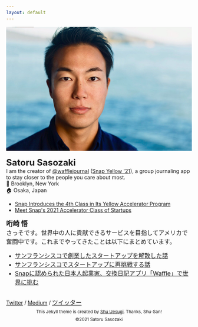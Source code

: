 ```yaml
---
layout: default
---
```

<img class="roundrect" src="images/warm_rectangle.jpeg" alt="Satoru Sasozaki">
<meta name="p:domain_verify" content="baead29bca41d8a04882e12d264019d6"/>
<script src="https://cdn.jsdelivr.net/npm/mailtoui@1.0.1/dist/mailtoui-min.js"></script>

<strong><font size="5">Satoru Sasozaki</font></strong><br>
I am the creator of <a href="https://www.wafflejournal.com/" target="\_blank">@wafflejournal</a> (<a href="https://www.adweek.com/media/snap-introduces-the-4th-class-in-its-yellow-accelerator-program/" target="\_blank">Snap Yellow '21</a>), a group journaling app to stay closer to the people you care about most. 
<br>
📍 Brooklyn, New York<br>
🏠 Osaka, Japan
* <a href="https://www.adweek.com/media/snap-introduces-the-4th-class-in-its-yellow-accelerator-program/" target="\_blank">Snap Introduces the 4th Class in Its Yellow Accelerator Program</a>
* <a href="https://dot.la/snap-yellow-accelerator-2021-2650557659.html" target="\_blank">Meet Snap's 2021 Accelerator Class of Startups</a>

<strong><font size="4">哘崎 悟</font></strong><br><font size="3">
さっそです。世界中の人に貢献できるサービスを目指してアメリカで奮闘中です。これまでやってきたことは以下にまとめています。<br></font>
* <font size="3"><a href="https://note.mu/sa10r/n/n996cbc7eb0cb" target="\_blank">サンフランシスコで創業したスタートアップを解散した話</a></font>
* <font size="3"><a href="https://note.com/sa10r/n/n2e88032906cb" target="\_blank">サンフランシスコでスタートアップに再挑戦する話</a></font>
* <font size="3"><a href="https://signal.diamond.jp/articles/-/673" target="\_blank">Snapに認められた日本人起業家、交換日記アプリ「Waffle」で世界に挑む</a></font>

<br>
<a href="https://twitter.com/ssasozaki">Twitter</a> / <a href="https://medium.com/@satorusasozaki">Medium</a> / <font size="3"><a href="https://twitter.com/satorusasozaki"> ツイッター </a></font>

<center><sub>This Jekyll theme is created by <a href="http://chibicode.com/" target="\_blank">Shu Uesugi</a>. Thanks, Shu-San!</sub></center>

<center><sub> ©2021 Satoru Sasozaki </sub></center>
